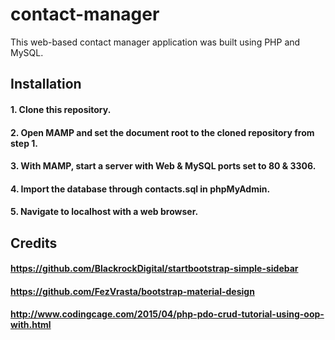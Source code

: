 # contact-manager
This web-based contact manager application was built using PHP and MySQL.

## Installation
#### 1. Clone this repository.
#### 2. Open MAMP and set the document root to the cloned repository from step 1.
#### 3. With MAMP, start a server with Web & MySQL ports set to 80 & 3306.
#### 4. Import the database through contacts.sql in phpMyAdmin.
#### 5. Navigate to localhost with a web browser.

## Credits
#### https://github.com/BlackrockDigital/startbootstrap-simple-sidebar
#### https://github.com/FezVrasta/bootstrap-material-design
#### http://www.codingcage.com/2015/04/php-pdo-crud-tutorial-using-oop-with.html
